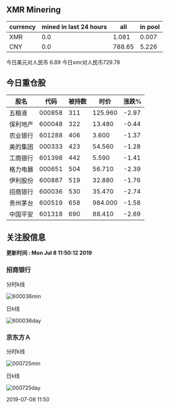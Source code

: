 ## XMR Minering

|currency|mined in last 24 hours|all|in pool|
|---|---|---|---|
|XMR|0.0|1.081|0.007|
|CNY|0.0|788.65|5.226|

今日美元对人民币 6.89	今日xmr对人民币729.78


## 今日重仓股 

|股名|代码|被持数|时价|涨跌%|
|---|---|---|---|---|
|五粮液|000858|311|125.960|-2.97|
|保利地产|600048|322|13.480|-0.44|
|农业银行|601288|406|3.600|-1.37|
|美的集团|000333|423|54.560|-1.28|
|工商银行|601398|442|5.590|-1.41|
|格力电器|000651|504|56.710|-2.39|
|伊利股份|600887|519|32.880|-1.76|
|招商银行|600036|530|35.470|-2.74|
|贵州茅台|600519|658|984.000|-1.58|
|中国平安|601318|690|88.410|-2.69|

## 关注股信息
**更新时间 : Mon Jul  8 11:50:12 2019**
### 招商银行 
分时k线

![600036min](http://image.sinajs.cn/newchart/min/n/sh600036.gif)

日k线

![600036day](http://image.sinajs.cn/newchart/daily/n/sh600036.gif)

### 京东方Ａ 
分时k线

![000725min](http://image.sinajs.cn/newchart/min/n/sz000725.gif)

日k线

![000725day](http://image.sinajs.cn/newchart/daily/n/sz000725.gif)

2019-07-08 11:50